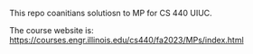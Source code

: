 This repo coanitians solutiosn to MP for CS 440 UIUC. 

The course website is: https://courses.engr.illinois.edu/cs440/fa2023/MPs/index.html 
